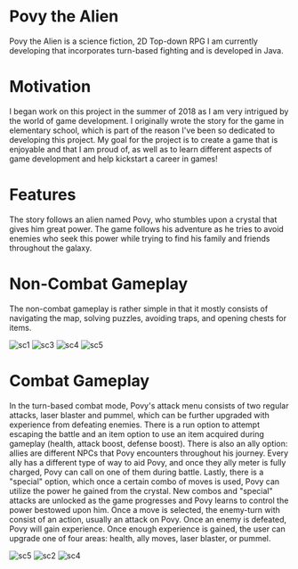 # Povy the Alien
Povy the Alien is a science fiction, 2D Top-down RPG I am currently developing that incorporates turn-based fighting and is developed in Java. 

# Motivation
I began work on this project in the summer of 2018 as I am very intrigued by the world of game development. I originally wrote the story for the game in elementary school, which is part of the reason I've been so dedicated to developing this project. My goal for the project is to create a game that is enjoyable and that I am proud of, as well as to learn different aspects of game development and help kickstart a career in games!

# Features
The story follows an alien named Povy, who stumbles upon a crystal that gives him great power. The game follows his adventure as he tries to avoid enemies who seek this power while trying to find his family and friends throughout the galaxy. 
# Non-Combat Gameplay
The non-combat gameplay is rather simple in that it mostly consists of navigating the map, solving puzzles, avoiding traps, and opening chests for items.

![sc1](https://user-images.githubusercontent.com/43187188/51143670-09db5c80-181d-11e9-974a-1c32a6abc3a8.jpg)
![sc3](https://user-images.githubusercontent.com/43187188/51143675-0cd64d00-181d-11e9-88e6-5c2bc3ede22c.jpg)
![sc4](https://user-images.githubusercontent.com/43187188/51143679-0ea01080-181d-11e9-96c9-a18cd302cac0.jpg)
![sc5](https://user-images.githubusercontent.com/43187188/51143681-0fd13d80-181d-11e9-9006-92691a1621b6.PNG)

# Combat Gameplay
In the turn-based combat mode, Povy's attack menu consists of two regular attacks, laser blaster and pummel, which can be further upgraded with experience from defeating enemies. There is a run option to attempt escaping the battle and an item option to use an item acquired during gameplay (health, attack boost, defense boost). There is also an ally option: allies are different NPCs that Povy encounters throughout his journey. Every ally has a different type of way to aid Povy, and once they ally meter is fully charged, Povy can call on one of them during battle. Lastly, there is a "special" option, which once a certain combo of moves is used, Povy can utilize the power he gained from the crystal. New combos and "special" attacks are unlocked as the game progresses and Povy learns to control the power bestowed upon him. Once a move is selected, the enemy-turn with consist of an action, usually an attack on Povy. Once an enemy is defeated, Povy will gain experience. Once enough experience is gained, the user can upgrade one of four areas: health, ally moves, laser blaster, or pummel.

![sc5](https://user-images.githubusercontent.com/43187188/51143681-0fd13d80-181d-11e9-9006-92691a1621b6.PNG)
![sc2](https://user-images.githubusercontent.com/43187188/51143672-0b0c8980-181d-11e9-9d4d-3572e25767dd.jpg)
![sc4](https://user-images.githubusercontent.com/43187188/51143679-0ea01080-181d-11e9-96c9-a18cd302cac0.jpg)
